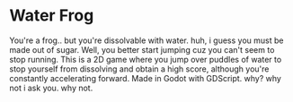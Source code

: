 # Water Frog
You're a frog.. but you're dissolvable with water. huh, i guess you must be made out of sugar. Well, you better start jumping cuz you can't seem to stop running.
This is a 2D game where you jump over puddles of water to stop yourself from dissolving and obtain a high score, although you're constantly accelerating forward. Made in Godot with GDScript. why? why not i ask you. why not.
